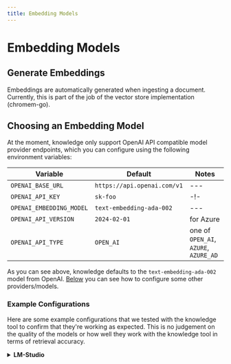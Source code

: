 ```yaml
---
title: Embedding Models
---
```


# Embedding Models

## Generate Embeddings

Embeddings are automatically generated when ingesting a document.
Currently, this is part of the job of the vector store implementation (chromem-go).


## Choosing an Embedding Model

At the moment, knowledge only support OpenAI API compatible model provider endpoints, which you can configure using the following environment variables:

| Variable                 | Default                     | Notes                                 |
|--------------------------|-----------------------------|---------------------------------------|
| `OPENAI_BASE_URL`        | `https://api.openai.com/v1` | ---                                   |
| `OPENAI_API_KEY`         | `sk-foo`                    | -!-                                   |
| `OPENAI_EMBEDDING_MODEL` | `text-embedding-ada-002`    | ---                                   |
| `OPENAI_API_VERSION`     | `2024-02-01`                | for Azure                             |
| `OPENAI_API_TYPE`        | `OPEN_AI`                   | one of `OPEN_AI`, `AZURE`, `AZURE_AD` |

As you can see above, knowledge defaults to the `text-embedding-ada-002` model from OpenAI.
[Below](#example-configurations) you can see how to configure some other providers/models.

### Example Configurations

Here are some example configurations that we tested with the knowledge tool to confirm that they're working as expected.
This is no judgement on the quality of the models or how well they work with the knowledge tool in terms of retrieval accuracy.

<details>
<summary id="example-configurations-lm-studio"><strong>LM-Studio</strong></summary>

LM-Studio failed to return any embeddings if requested concurrently, so we set the parallel threads to 1.
This may change in the future. Tested with LM-Studio v0.2.27.


```dotenv
export OPENAI_BASE_URL=http://localhost:1234/v1
export OPENAI_API_KEY=lm-studio
export OPENAI_EMBEDDING_MODEL="CompendiumLabs/bge-large-en-v1.5-gguf"
export VS_CHROMEM_EMBEDDING_PARALLEL_THREAD="1"
```

</details>